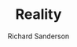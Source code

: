 ---
layout: post
title: Reality
author: Richard Sanderson
language: "Français"
image:
  artist: richard-sanderson.png
---
